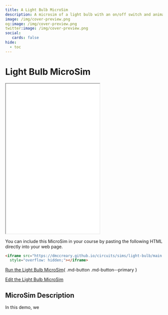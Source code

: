 ```yaml
---
title: A Light Bulb MicroSim
description: A microsim of a light bulb with an on/off switch and animated wires.
image: /img/cover-preview.png
og:image: /img/cover-preview.png
twitter:image: /img/cover-preview.png
social:
   cards: false
hide:
  - toc
---
```

# Light Bulb MicroSim

<iframe src="./main.html" height="480px" scrolling="no"
  style="overflow: hidden;"></iframe>

You can include this MicroSim in your course by pasting the following HTML directly into your web page.

```html
<iframe src="https://dmccreary.github.io/circuits/sims/light-bulb/main.html" height="480px" scrolling="no"
  style="overflow: hidden;"></iframe>
```

[Run the Light Bulb MicroSim](./main.html){ .md-button .md-button--primary }

[Edit the Light Bulb MicroSim]()

## MicroSim Description

In this demo, we 

